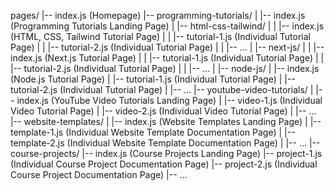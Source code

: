 pages/
|-- index.js (Homepage)
|-- programming-tutorials/
| |-- index.js (Programming Tutorials Landing Page)
| |-- html-css-tailwind/
| | |-- index.js (HTML, CSS, Tailwind Tutorial Page)
| | |-- tutorial-1.js (Individual Tutorial Page)
| | |-- tutorial-2.js (Individual Tutorial Page)
| | |-- ...
| |-- next-js/
| | |-- index.js (Next.js Tutorial Page)
| | |-- tutorial-1.js (Individual Tutorial Page)
| | |-- tutorial-2.js (Individual Tutorial Page)
| | |-- ...
| |-- node-js/
| |-- index.js (Node.js Tutorial Page)
| |-- tutorial-1.js (Individual Tutorial Page)
| |-- tutorial-2.js (Individual Tutorial Page)
| |-- ...
|-- youtube-video-tutorials/
| |-- index.js (YouTube Video Tutorials Landing Page)
| |-- video-1.js (Individual Video Tutorial Page)
| |-- video-2.js (Individual Video Tutorial Page)
| |-- ...
|-- website-templates/
| |-- index.js (Website Templates Landing Page)
| |-- template-1.js (Individual Website Template Documentation Page)
| |-- template-2.js (Individual Website Template Documentation Page)
| |-- ...
|-- course-projects/
|-- index.js (Course Projects Landing Page)
|-- project-1.js (Individual Course Project Documentation Page)
|-- project-2.js (Individual Course Project Documentation Page)
|-- ...
